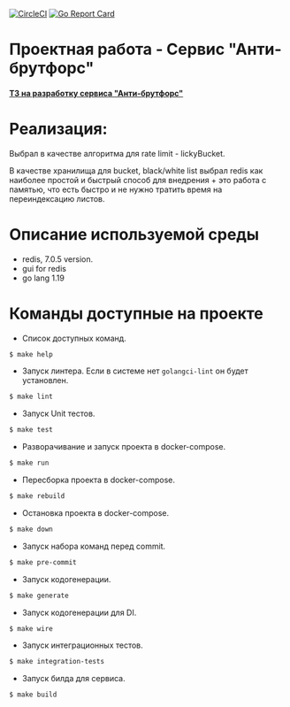 [![CircleCI](https://dl.circleci.com/status-badge/img/gh/Tyrqvir/anti-brute-force/tree/main.svg?style=svg)](https://dl.circleci.com/status-badge/redirect/gh/Tyrqvir/anti-brute-force/tree/main)
[![Go Report Card](https://goreportcard.com/badge/github.com/Tyrqvir/anti-brute-force)](https://goreportcard.com/report/github.com/Tyrqvir/anti-brute-force)

# Проектная работа - Сервис "Анти-брутфорс"

#### [ТЗ на разработку сервиса "Анти-брутфорс"](./docs/01-anti-bruteforce.md)

# Реализация:
Выбрал в качестве алгоритма для rate limit - lickyBucket. 

В качестве хранилища для bucket, black/white list выбрал redis как наиболее простой и быстрый способ для внедрения + это работа с памятью, что есть быстро и не нужно тратить время на переиндексацию листов.

# Описание используемой среды

- redis, 7.0.5 version.
- gui for redis
- go lang 1.19

[//]: # (- postgres, 14.4 version)

# Команды доступные на проекте
- Список доступных команд.
```bash
$ make help
```
- Запуск линтера. Если в системе нет `golangci-lint` он будет установлен.
```bash
$ make lint
```
- Запуск Unit тестов.
```bash
$ make test
```
- Разворачивание и запуск проекта в docker-compose.
```bash
$ make run
```
- Пересборка проекта в docker-compose.
```bash
$ make rebuild
```
- Остановка проекта в docker-compose.
```bash
$ make down
```
- Запуск набора команд перед commit.
```bash
$ make pre-commit
```
- Запуск кодогенерации.
```bash
$ make generate
```
- Запуск кодогенерации для DI.
```bash
$ make wire
```
- Запуск интеграционных тестов.
```bash
$ make integration-tests
```
- Запуск билда для сервиса.
```bash
$ make build
```